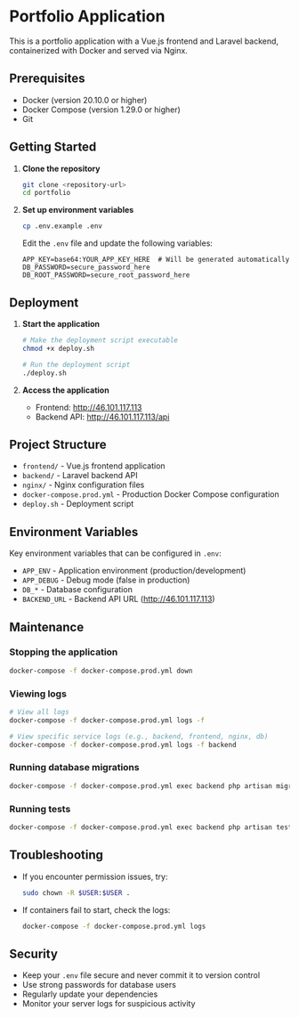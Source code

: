 # Portfolio Application

This is a portfolio application with a Vue.js frontend and Laravel backend, containerized with Docker and served via Nginx.

## Prerequisites

- Docker (version 20.10.0 or higher)
- Docker Compose (version 1.29.0 or higher)
- Git

## Getting Started

1. **Clone the repository**
   ```bash
   git clone <repository-url>
   cd portfolio
   ```

2. **Set up environment variables**
   ```bash
   cp .env.example .env
   ```
   
   Edit the `.env` file and update the following variables:
   ```
   APP_KEY=base64:YOUR_APP_KEY_HERE  # Will be generated automatically
   DB_PASSWORD=secure_password_here
   DB_ROOT_PASSWORD=secure_root_password_here
   ```

## Deployment

1. **Start the application**
   ```bash
   # Make the deployment script executable
   chmod +x deploy.sh
   
   # Run the deployment script
   ./deploy.sh
   ```

2. **Access the application**
   - Frontend: http://46.101.117.113
   - Backend API: http://46.101.117.113/api

## Project Structure

- `frontend/` - Vue.js frontend application
- `backend/` - Laravel backend API
- `nginx/` - Nginx configuration files
- `docker-compose.prod.yml` - Production Docker Compose configuration
- `deploy.sh` - Deployment script

## Environment Variables

Key environment variables that can be configured in `.env`:

- `APP_ENV` - Application environment (production/development)
- `APP_DEBUG` - Debug mode (false in production)
- `DB_*` - Database configuration
- `BACKEND_URL` - Backend API URL (http://46.101.117.113)

## Maintenance

### Stopping the application
```bash
docker-compose -f docker-compose.prod.yml down
```

### Viewing logs
```bash
# View all logs
docker-compose -f docker-compose.prod.yml logs -f

# View specific service logs (e.g., backend, frontend, nginx, db)
docker-compose -f docker-compose.prod.yml logs -f backend
```

### Running database migrations
```bash
docker-compose -f docker-compose.prod.yml exec backend php artisan migrate
```

### Running tests
```bash
docker-compose -f docker-compose.prod.yml exec backend php artisan test
```

## Troubleshooting

- If you encounter permission issues, try:
  ```bash
  sudo chown -R $USER:$USER .
  ```

- If containers fail to start, check the logs:
  ```bash
  docker-compose -f docker-compose.prod.yml logs
  ```

## Security

- Keep your `.env` file secure and never commit it to version control
- Use strong passwords for database users
- Regularly update your dependencies
- Monitor your server logs for suspicious activity
